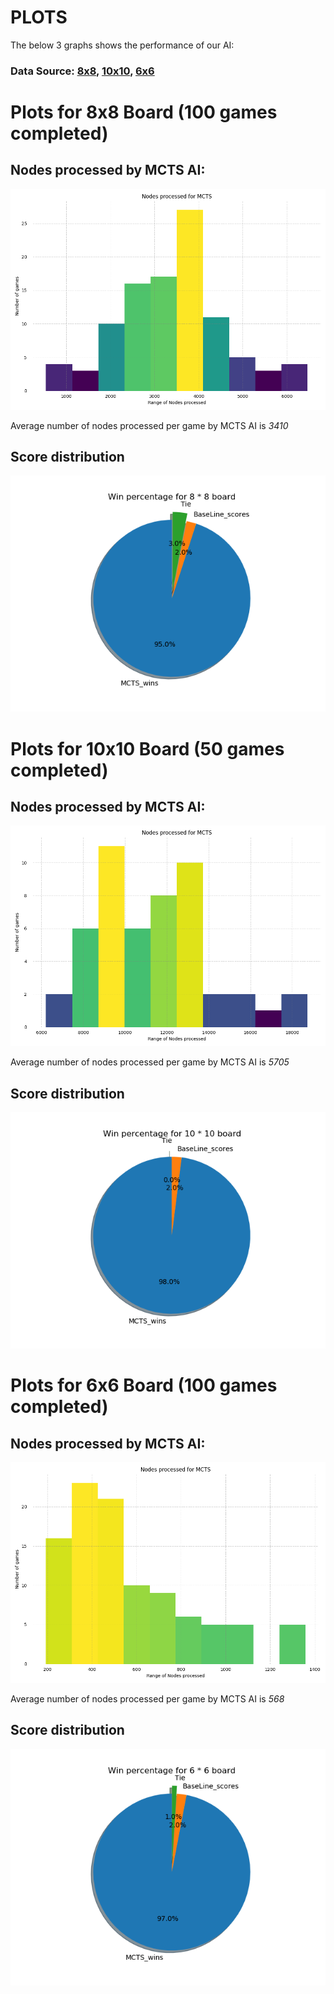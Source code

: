# PLOTS

The below 3 graphs shows the performance of our AI:
### Data Source: [8x8](../old_plots/Simulated_8x8.txt), [10x10](./Simulated_10x10_50.txt), [6x6](../old_plots/Simulated_6x6_100.txt)

# Plots for 8x8 Board (100 games completed)

## Nodes processed by MCTS AI:

![nodes processed MCTS](https://github.com/nikeshsraj10/checkers-ai/blob/main/plots/NodesprocessedMCTS.png)

Average number of nodes processed per game by MCTS AI is *3410*

## Score distribution 

  ![score distribution](https://github.com/nikeshsraj10/checkers-ai/blob/main/plots/Score_8.png)

# Plots for 10x10 Board (50 games completed)
## Nodes processed by MCTS AI:

![nodes processed MCTS](https://github.com/nikeshsraj10/checkers-ai/blob/main/plots/NodesprocessedMCTS_10_50.png)

Average number of nodes processed per game by MCTS AI is *5705*

## Score distribution 

  ![score distribution](https://github.com/nikeshsraj10/checkers-ai/blob/main/plots/Score_10.png)
  
# Plots for 6x6 Board (100 games completed)

## Nodes processed by MCTS AI:

![nodes processed MCTS](https://github.com/nikeshsraj10/checkers-ai/blob/main/plots/NodesprocessedMCTS_6_100.png)

Average number of nodes processed per game by MCTS AI is *568*

## Score distribution 

  ![score distribution](https://github.com/nikeshsraj10/checkers-ai/blob/main/plots/Score_6.png)
